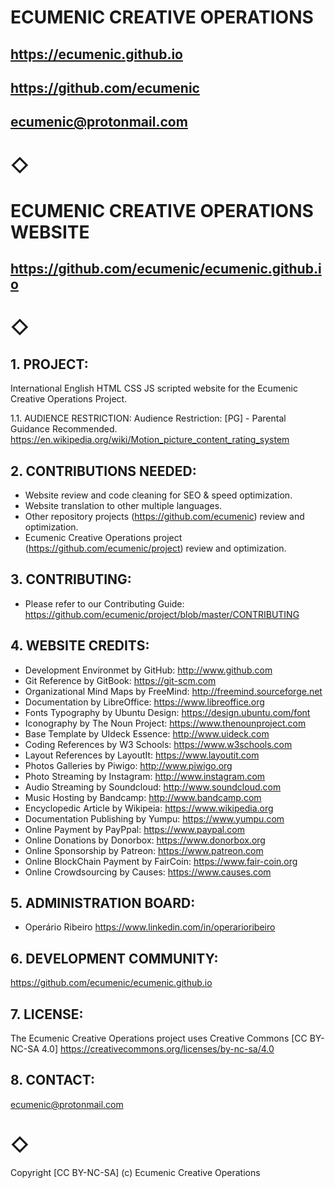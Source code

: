 # ECUMENIC CREATIVE OPERATIONS
## https://ecumenic.github.io
## https://github.com/ecumenic
## ecumenic@protonmail.com

# ◇

# ECUMENIC CREATIVE OPERATIONS WEBSITE
## https://github.com/ecumenic/ecumenic.github.io

# ◇

## 1. PROJECT: 
International English HTML CSS JS scripted website for the Ecumenic Creative Operations Project.

1.1. AUDIENCE RESTRICTION:
Audience Restriction: [PG] - Parental Guidance Recommended.
https://en.wikipedia.org/wiki/Motion_picture_content_rating_system

## 2. CONTRIBUTIONS NEEDED:
- Website review and code cleaning for SEO & speed optimization.
- Website translation to other multiple languages.
- Other repository projects (https://github.com/ecumenic) review and optimization.
- Ecumenic Creative Operations project (https://github.com/ecumenic/project) review and optimization.

## 3. CONTRIBUTING: 
- Please refer to our Contributing Guide:
https://github.com/ecumenic/project/blob/master/CONTRIBUTING

## 4. WEBSITE CREDITS:
- Development Environmet by GitHub: http://www.github.com
- Git Reference by GitBook: https://git-scm.com
- Organizational Mind Maps by FreeMind: http://freemind.sourceforge.net
- Documentation by LibreOffice: https://www.libreoffice.org
- Fonts Typography by Ubuntu Design: https://design.ubuntu.com/font
- Iconography by The Noun Project: https://www.thenounproject.com
- Base Template by UIdeck Essence: http://www.uideck.com
- Coding References by W3 Schools: https://www.w3schools.com
- Layout References by LayoutIt: https://www.layoutit.com
- Photos Galleries by Piwigo: http://www.piwigo.org
- Photo Streaming by Instagram: http://www.instagram.com
- Audio Streaming by Soundcloud: http://www.soundcloud.com
- Music Hosting by Bandcamp: http://www.bandcamp.com
- Encyclopedic Article by Wikipeia: https://www.wikipedia.org
- Documentation Publishing by Yumpu: https://www.yumpu.com
- Online Payment by PayPpal: https://www.paypal.com
- Online Donations by Donorbox: https://www.donorbox.org
- Online Sponsorship by Patreon: https://www.patreon.com
- Online BlockChain Payment by FairCoin: https://www.fair-coin.org
- Online Crowdsourcing by Causes: https://www.causes.com

## 5. ADMINISTRATION BOARD:

- Operário Ribeiro
https://www.linkedin.com/in/operarioribeiro

## 6. DEVELOPMENT COMMUNITY:
https://github.com/ecumenic/ecumenic.github.io

## 7. LICENSE:
The Ecumenic Creative Operations project uses Creative Commons [CC BY-NC-SA 4.0] https://creativecommons.org/licenses/by-nc-sa/4.0

## 8. CONTACT:
ecumenic@protonmail.com

# ◇

Copyright [CC BY-NC-SA] (c) Ecumenic Creative Operations 
